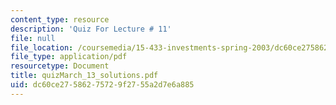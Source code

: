 ```yaml
---
content_type: resource
description: 'Quiz For Lecture # 11'
file: null
file_location: /coursemedia/15-433-investments-spring-2003/dc60ce27586275729f2755a2d7e6a885_quizMarch_13_solutions.pdf
file_type: application/pdf
resourcetype: Document
title: quizMarch_13_solutions.pdf
uid: dc60ce27-5862-7572-9f27-55a2d7e6a885
---
```

